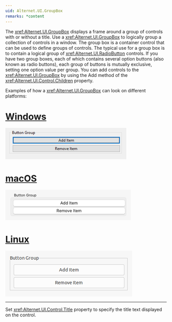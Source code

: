 ```yaml
---
uid: Alternet.UI.GroupBox
remarks: *content
---
```

The <xref:Alternet.UI.GroupBox> displays a frame around a group of controls with or without a title.
Use a <xref:Alternet.UI.GroupBox> to logically group a collection of controls in a window.
The group box is a container control that can be used to define groups of controls.
The typical use for a group box is to contain a logical group of <xref:Alternet.UI.RadioButton> controls.
If you have two group boxes, each of which contains several option buttons (also known as radio buttons),
each group of buttons is mutually exclusive, setting one option value per group.
You can add controls to the <xref:Alternet.UI.GroupBox> by using the Add
method of the <xref:Alternet.UI.Control.Children> property.

Examples of how a <xref:Alternet.UI.GroupBox> can look on different platforms:

# [Windows](#tab/screenshot-windows)
![GroupBox on Windows](images/groupbox-windows.png)
# [macOS](#tab/screenshot-macos)
![GroupBox on macOS](images/groupbox-macos.png)
# [Linux](#tab/screenshot-linux)
![GroupBox on Linux](images/groupbox-linux.png)
***

Set <xref:Alternet.UI.Control.Title> property to specify the title text displayed on the control.